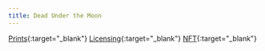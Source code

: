 ```yaml
---
title: Dead Under the Moon
---
```

[Prints](https://pixels.com/featured/dead-under-the-moon-brady-lane.html){:target="_blank"}
[Licensing](https://licensing.pixels.com/featured/dead-under-the-moon-brady-lane.html){:target="_blank"}
[NFT](https://opensea.io/assets/matic/0x2953399124f0cbb46d2cbacd8a89cf0599974963/22039915580958490298633938680405474704605511843088867443678305138578642960385/){:target="_blank"}